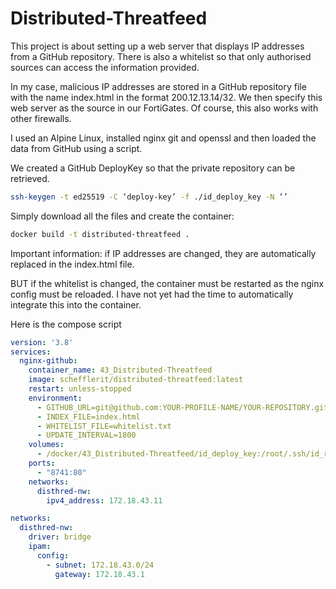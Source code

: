 # Distributed-Threatfeed

This project is about setting up a web server that displays IP addresses from a GitHub repository.
There is also a whitelist so that only authorised sources can access the information provided.

In my case, malicious IP addresses are stored in a GitHub repository file with the name index.html in the format 200.12.13.14/32. We then specify this web server as the source in our FortiGates. Of course, this also works with other firewalls. 

I used an Alpine Linux, installed nginx git and openssl and then loaded the data from GitHub using a script.

We created a GitHub DeployKey so that the private repository can be retrieved.

```sh
ssh-keygen -t ed25519 -C ‘deploy-key’ -f ./id_deploy_key -N ‘’
```

Simply download all the files and create the container:

```sh
docker build -t distributed-threatfeed .
```

Important information: if IP addresses are changed, they are automatically replaced in the index.html file. 

BUT if the whitelist is changed, the container must be restarted as the nginx config must be reloaded. I have not yet had the time to automatically integrate this into the container.

Here is the compose script

```yaml
version: '3.8'
services:
  nginx-github:
    container_name: 43_Distributed-Threatfeed
    image: schefflerit/distributed-threatfeed:latest
    restart: unless-stopped
    environment:
      - GITHUB_URL=git@github.com:YOUR-PROFILE-NAME/YOUR-REPOSITORY.git
      - INDEX_FILE=index.html
      - WHITELIST_FILE=whitelist.txt
      - UPDATE_INTERVAL=1800
    volumes:
      - /docker/43_Distributed-Threatfeed/id_deploy_key:/root/.ssh/id_rsa
    ports:
      - "8741:80"
    networks:
      disthred-nw:
        ipv4_address: 172.18.43.11

networks:
  disthred-nw:
    driver: bridge
    ipam:
      config:
        - subnet: 172.18.43.0/24
          gateway: 172.18.43.1
```
